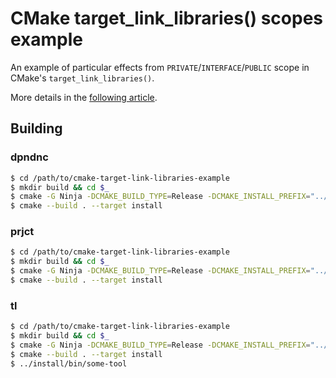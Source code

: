 # CMake target_link_libraries() scopes example

An example of particular effects from `PRIVATE`/`INTERFACE`/`PUBLIC` scope in CMake's `target_link_libraries()`.

More details in the [following article](https://decovar.dev/blog/2023/07/15/cmake-target-link-libraries-scope/).

## Building

### dpndnc

``` sh
$ cd /path/to/cmake-target-link-libraries-example
$ mkdir build && cd $_
$ cmake -G Ninja -DCMAKE_BUILD_TYPE=Release -DCMAKE_INSTALL_PREFIX="../install" ..
$ cmake --build . --target install
```

### prjct

``` sh
$ cd /path/to/cmake-target-link-libraries-example
$ mkdir build && cd $_
$ cmake -G Ninja -DCMAKE_BUILD_TYPE=Release -DCMAKE_INSTALL_PREFIX="../install" -DCMAKE_PREFIX_PATH="/path/to/cmake-target-link-libraries-example/dpndnc/install" -DTHINGY_LINKING="INTERFACE" ..
$ cmake --build . --target install
```

### tl

``` sh
$ cd /path/to/cmake-target-link-libraries-example
$ mkdir build && cd $_
$ cmake -G Ninja -DCMAKE_BUILD_TYPE=Release -DCMAKE_INSTALL_PREFIX="../install" -DCMAKE_PREFIX_PATH="/path/to/cmake-target-link-libraries-example/prjct/install;/path/to/cmake-target-link-libraries-example/dpndnc/install" ..
$ cmake --build . --target install
$ ../install/bin/some-tool
```
